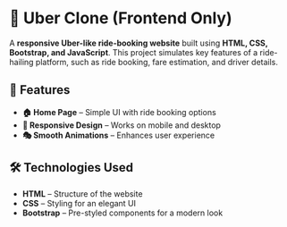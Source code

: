 # 🚖 Uber Clone (Frontend Only)

A **responsive Uber-like ride-booking website** built using **HTML, CSS, Bootstrap, and JavaScript**. This project simulates key features of a ride-hailing platform, such as ride booking, fare estimation, and driver details.

## 🚀 Features

- **🏠 Home Page** – Simple UI with ride booking options  
- **📲 Responsive Design** – Works on mobile and desktop  
- **🎭 Smooth Animations** – Enhances user experience  

## 🛠️ Technologies Used

- **HTML** – Structure of the website  
- **CSS** – Styling for an elegant UI  
- **Bootstrap** – Pre-styled components for a modern look  
